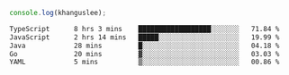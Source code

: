 ```js
console.log(khanguslee);
```

<!--START_SECTION:waka-->

```txt
TypeScript      8 hrs 3 mins    ██████████████████░░░░░░░   71.84 %
JavaScript      2 hrs 14 mins   █████░░░░░░░░░░░░░░░░░░░░   19.99 %
Java            28 mins         █░░░░░░░░░░░░░░░░░░░░░░░░   04.18 %
Go              20 mins         ▓░░░░░░░░░░░░░░░░░░░░░░░░   03.03 %
YAML            5 mins          ▒░░░░░░░░░░░░░░░░░░░░░░░░   00.86 %
```

<!--END_SECTION:waka-->

<!--
**khanguslee/khanguslee** is a ✨ _special_ ✨ repository because its `README.md` (this file) appears on your GitHub profile.

Here are some ideas to get you started:

- 🔭 I’m currently working on ...
- 🌱 I’m currently learning ...
- 👯 I’m looking to collaborate on ...
- 🤔 I’m looking for help with ...
- 💬 Ask me about ...
- 📫 How to reach me: ...
- 😄 Pronouns: ...
- ⚡ Fun fact: ...
-->
